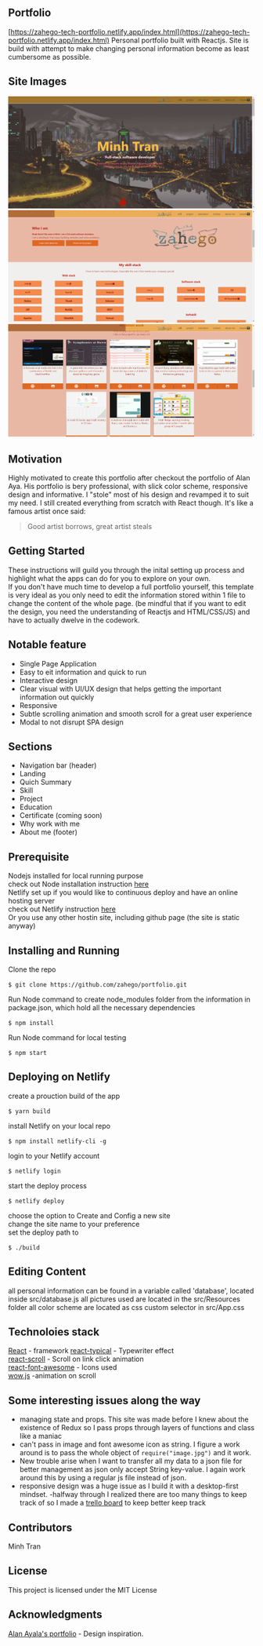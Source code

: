 ## Portfolio
[https://zahego-tech-portfolio.netlify.app/index.html](https://zahego-tech-portfolio.netlify.app/index.html)
Personal portfolio built with Reactjs. Site is build with attempt to make changing personal information become as least cumbersome as possible.

## Site Images
![Landing](https://github.com/zahego/portfolio/blob/master/src/Resources/screenshot/Untitled.png)
![Skill](https://github.com/zahego/portfolio/blob/master/src/Resources/screenshot/Untitled2.png)
![Projects](https://github.com/zahego/portfolio/blob/master/src/Resources/screenshot/Untitled3.png)

## Motivation
Highly motivated to create this portfolio after checkout the portfolio of Alan Aya. His portfolio is bery professional, with slick color scheme, responsive design and informative. I "stole" most of his design and revamped it to suit my need. I still created everything from scratch with React though. It's like a famous artist once said: 
>Good artist borrows, great artist steals


## Getting Started
These instructions will guild you through the inital setting up process and 
highlight what the apps can do for you to explore on your own.   
If you don't have much time to develop a full portfolio yourself, this template is very ideal as you only need to edit the information stored within 1 file to change the content of the whole page. (be mindful that if you want to edit the design, you need the understanding of Reactjs and HTML/CSS/JS) and have to actually dwelve in the codework.

## Notable feature
- Single Page Application
- Easy to eit information and quick to run
- Interactive design
- Clear visual with UI/UX design that helps getting the important information out quickly
- Responsive 
- Subtle scrolling animation and smooth scroll for a great user experience
- Modal to not disrupt SPA design

## Sections
- Navigation bar (header)
- Landing 
- Quich Summary
- Skill
- Project
- Education
- Certificate (coming soon)
- Why work with me
- About me (footer)


## Prerequisite
Nodejs installed for local running purpose    
check out Node installation instruction [here](https://nodejs.org/en/)  
Netlify set up if you would like to continuous deploy and have an online hosting server  
check out Netlify instruction [here](https://www.netlify.com/)  
Or you use any other hostin site, including github page (the site is static anyway)

## Installing and Running
Clone the repo
```
$ git clone https://github.com/zahego/portfolio.git
```
Run Node command to create node_modules folder from the information in package.json, which hold all the necessary dependencies
```
$ npm install
```
Run Node command for local testing
```
$ npm start
```

## Deploying on Netlify
create a prouction build of the app
```
$ yarn build
```
install Netlify on your local repo
```
$ npm install netlify-cli -g
```
login to your Netlify account
```
$ netlify login
```
start the deploy process
```
$ netlify deploy
```
choose the option to Create and Config a new site  
change the site name to your preference  
set the deploy path to   
```
$ ./build
```

## Editing Content
all personal information can be found in a variable called 'database', located inside src/database.js
all pictures used are located in the src/Resources folder
all color scheme are located as css custom selector in src/App.css

## Technoloies stack
[React](https://reactjs.org/) - framework
[react-typical](https://www.npmjs.com/package/react-typical) - Typewriter effect  
[react-scroll](https://www.npmjs.com/package/react-scroll) - Scroll on link click animation  
[react-font-awesome](https://github.com/FortAwesome/react-fontawesome) - Icons used  
[wow.js](https://www.npmjs.com/package/react-wow) -animation on scroll

## Some interesting issues along the way
- managing state and props. This site was made before I knew about the existence of Redux so I pass props through layers of functions and class like a maniac  
- can't pass in image and font awesome icon as string. I figure a work around is to pass the whole object of `require("image.jpg")` and it work. 
- New trouble arise when I want to transfer all my data to a json file for better management as json only accept String key-value. I again work around this by using a regular js file instead of json.  
- responsive design was a huge issue as I build it with a desktop-first mindset.
-halfway through I realized there are too many things to keep track of so I made a [trello board](https://trello.com/b/SBWIfxGm/portfolio) to keep better keep track

## Contributors
Minh Tran 

## License
This project is licensed under the MIT License

## Acknowledgments
[Alan Ayala's portfolio](http://www.abwtechnologies.com/index.html) - Design inspiration. 

